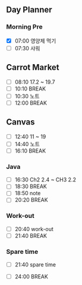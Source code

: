 ## Day Planner
### Morning Pre
- [x] 07:00 영양제 먹기
- [ ] 07:30 샤워

## Carrot Market
- [ ] 08:10 17.2 ~ 19.7
- [ ] 10:10 BREAK
- [ ] 10:30 노트
- [ ] 12:00 BREAK

## Canvas
- [ ] 12:40 11 ~ 19
- [ ] 14:40 노트
- [ ] 16:10 BREAK

### Java
- [ ] 16:30 Ch2 2.4 ~ CH3 2.2
- [ ] 18:30 BREAK
- [ ] 18:50 note
- [ ] 20:20 BREAK

### Work-out
- [ ] 20:40 work-out
- [ ] 21:40 BREAK

### Spare time 
- [ ] 21:40 spare time
- [ ] 24:00 BREAK

